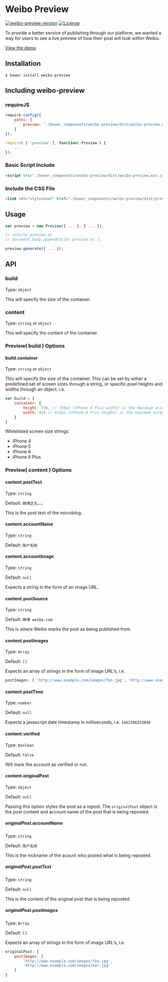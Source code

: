 # Weibo Preview
[![weibo-preview version](https://img.shields.io/badge/weibo--preview-v1.0.22-brightgreen.svg)](https://github.com/mailmangroup/weibo-preview/) [![License](http://img.shields.io/badge/License-MIT-blue.svg)](http://opensource.org/licenses/MIT)

To provide a better service of publishing through our platform, we wanted a way for users to see a live preview of how their post will look within Weibo.

[View the demo](https://github.com/mailmangroup/weibo-preview)

## Installation
```
$ bower install weibo-preview
```

## Including weibo-preview

### requireJS
```javascript
require.config({
    paths: {
        preview: './bower_components/weibo-preview/dist/weibo-preview.min'
    }
});

require( [ 'preview' ], function( Preview ) {
    ...
});
```
### Basic Script Include
```html
<script src="./bower_components/weibo-preview/dist/weibo-preview.min.js"></script>
```

### Include the CSS File
```html
<link rel="stylesheet" href="./bower_components/weibo-preview/dist/preview.css">
```

## Usage

```javascript
var preview = new Preview({ ... }, { ... });

// returns preview.el
// document.body.appendChild( preview.el );

preview.generate({ ... });
```

## API

### build

Type: `object`

This will specify the size of the container.

### content

Type: `string` or `object`

This will specify the content of the container.

### Preview( build ) Options

#### build.container

Type: `string` or `object`

This will specify the size of the container. This can be set by either a predefined set of screen sizes through a string, or specific pixel heights and widths through an object. i.e.

```javascript
var build = {
    container: {
        height: 736, // 736px (iPhone 6 Plus width) is the maximum accepted height
        width: 414 // 414px (iPhone 6 Plus height) is the maximum accepted width
    }
}
```

Whitelisted screen size strings:
- iPhone 4
- iPhone 5
- iPhone 6
- iPhone 6 Plus

### Preview( content ) Options
#### content.postText
Type: `string`

Default: `微博正文。。。`

This is the post text of the microblog.

#### content.accountName

Type: `string`

Default: `账户名称`

#### content.accountImage

Type: `string`

Default: `null`

Expects a string in the form of an image URL.

#### content.postSource

Type: `string`

Default: `微博 weibo.com`

This is where Weibo marks the post as being published from.

#### content.postImages

Type: `Array`

Default: `[]`

Expects an array of strings in the form of image URL's, i.e.
```javascript
postImages: [ 'http://www.example.com/images/foo.jpg', 'http://www.example.com/images/bar.jpg' ]
```

#### content.postTime

Type: `number`

Default: `null`

Expects a javascript date timestamp in milliseconds, i.e. `1442396253840`

#### content.verified

Type: `Boolean`

Default: `false`

Will mark the account as verified or not.

#### content.originalPost

Type: `object`

Default: `null`

Passing this option styles the post as a repost. The `originalPost` object is the post content and account name of the post that is being reposted.

##### originalPost.accountName

Type: `string`

Default: `账户名称`

This is the nickname of the acount who posted what is being reposted.

##### originalPost.postText

Type: `string`

Default: `null`

This is the content of the original post that is being reposted.

##### originalPost.postImages

Type: `Array`

Default: `[]`

Expects an array of strings in the form of image URL's, i.e.
```javascript
originalPost: {
	postImages: [
		'http://www.example.com/images/foo.jpg',
		'http://www.example.com/images/bar.jpg'
	]
}
```
